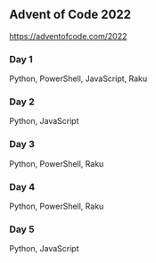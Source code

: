 ## Advent of Code 2022

https://adventofcode.com/2022

### Day 1

Python, PowerShell, JavaScript, Raku

### Day 2

Python, JavaScript

### Day 3

Python, PowerShell, Raku

### Day 4

Python, PowerShell, Raku

### Day 5

Python, JavaScript
